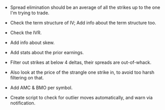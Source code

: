 - Spread elimination should be an average of all the strikes up to the one I'm trying to trade.
- Check the term structure of IV; Add info about the term structure too.
- Check the IVR.
- Add info about skew.
- Add stats about the prior earnings.
- Filter out strikes at below 4 deltas, their spreads are out-of-whack.
- Also look at the price of the strangle one strike in, to avoid too harsh filtering on that.

- Add AMC & BMO per symbol.
- Create script to check for outlier moves automatically, and warn via notification.
